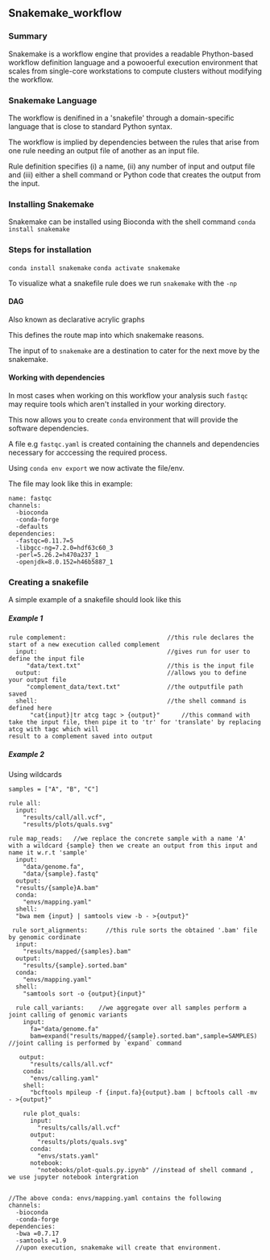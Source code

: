 ## Snakemake_workflow

### Summary 

Snakemake is a workflow engine that provides a readable Phython-based workflow definition language and a powooerful execution environment that scales from single-core workstations to compute clusters without modifying the workflow.

### Snakemake Language

The workflow is denifined in a 'snakefile' through a domain-specific language that is close to standard Python syntax.

The workflow is implied by dependencies between the rules that arise from one rule needing an output file of another as an input file.

Rule definition specifies (i) a name, (ii) any number of input and output file and (iii)  either a shell command or Python code that creates the output from the input.

### Installing Snakemake

Snakemake can be installed using Bioconda with the shell command `conda install snakemake`

### Steps for installation

`conda install snakemake`
`conda activate snakemake` 

To visualize what a snakefile rule does we run `snakemake` with the `-np`

#### DAG
Also known as declarative acrylic graphs

This defines the route map into which snakemake reasons.

The input of to `snakemake` are a destination to cater for the next move by the snakemake.

#### Working with dependencies

In most cases when working on this workflow your analysis such `fastqc` may require tools which aren't installed in your working directory.

This now allows you to create `conda` environment that will provide the software dependencies.

A file e.g `fastqc.yaml` is created containing the channels and dependencies necessary for acccessing the required process.

Using `conda env export` we now activate the file/env.

The file may look like this in example:

```
name: fastqc
channels:
  -bioconda
  -conda-forge
  -defaults
dependencies:
  -fastqc=0.11.7=5
  -libgcc-ng=7.2.0=hdf63c60_3
  -perl=5.26.2=h470a237_1
  -openjdk=8.0.152=h46b5887_1
  ```


### Creating a snakefile

A simple example of a snakefile should look like this
 
##### Example 1
 
```
rule complement:                            //this rule declares the start of a new execution called complement
  input:                                    //gives run for user to define the input file
     "data/text.txt"                        //this is the input file
  output:                                   //allows you to define your output file
     "complement_data/text.txt"             //the outputfile path saved
  shell:                                    //the shell command is defined here
      "cat{input}|tr atcg tagc > {output}"      //this command with take the input file, then pipe it to 'tr' for 'translate' by replacing atcg with tagc which will                                                  result to a complement saved into output 
```
##### Example 2

Using wildcards

```
samples = ["A", "B", "C"]

rule all:
  input:
    "results/call/all.vcf",
    "results/plots/quals.svg"
    
rule map_reads:   //we replace the concrete sample with a name 'A' with a wildcard {sample} then we create an output from this input and name it w.r.t 'sample'
  input:
    "data/genome.fa",
    "data/{sample}.fastq"
  output:
  "results/{sample}A.bam"
  conda:
    "envs/mapping.yaml"
  shell:
  "bwa mem {input} | samtools view -b - >{output}"
 
 rule sort_alignments:     //this rule sorts the obtained '.bam' file by genomic cordinate
  input:
    "results/mapped/{samples}.bam"
  output:
    "results/{sample}.sorted.bam"
  conda:
    "envs/mapping.yaml"
  shell:
    "samtools sort -o {output}{input}"
    
  rule call_variants:    //we aggregate over all samples perform a joint calling of genomic variants
    input:
      fa="data/genome.fa"
      bam=expand("results/mapped/{sample}.sorted.bam",sample=SAMPLES) //joint calling is performed by `expand` command
 
   output:
      "results/calls/all.vcf"
    conda:
      "envs/calling.yaml"
    shell:
      "bcftools mpileup -f {input.fa}{output}.bam | bcftools call -mv - >{output}"
      
    rule plot_quals:
      input:
        "results/calls/all.vcf"
      output:
        "results/plots/quals.svg"
      conda:
        "envs/stats.yaml"
      notebook:
        "notebooks/plot-quals.py.ipynb" //instead of shell command , we use jupyter notebook intergration
      
```
```
//The above conda: envs/mapping.yaml contains the following
channels:
  -bioconda
  -conda-forge
dependencies:
  -bwa =0.7.17
  -samtools =1.9
  //upon execution, snakemake will create that environment.
  ```
  
  
